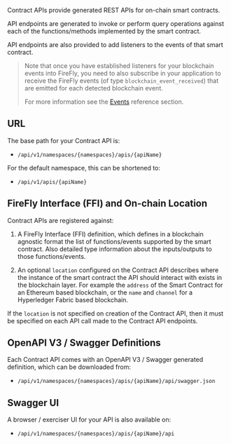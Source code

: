 Contract APIs provide generated REST APIs for on-chain smart contracts.

API endpoints are generated to invoke or perform query operations against
each of the functions/methods implemented by the smart contract.

API endpoints are also provided to add listeners to the events of that
smart contract.

> Note that once you have established listeners for your blockchain events
> into FireFly, you need to also subscribe in your application to receive
> the FireFly events (of type `blockchain_event_received`) that are emitted
> for each detected blockchain event.
>
> For more information see the [Events](../events) reference section.

## URL

The base path for your Contract API is:

- `/api/v1/namespaces/{namespaces}/apis/{apiName}`

For the default namespace, this can be shortened to:

- `/api/v1/apis/{apiName}`

## FireFly Interface (FFI) and On-chain Location

Contract APIs are registered against:

1) A FireFly Interface (FFI) definition, which defines in a blockchain agnostic
   format the list of functions/events supported by the smart contract. Also 
   detailed type information about the inputs/outputs to those functions/events.

2) An optional `location` configured on the Contract API describes where the
   instance of the smart contract the API should interact with exists in the blockchain layer.
   For example the `address` of the Smart Contract for an Ethereum based blockchain,
   or the `name` and `channel` for a Hyperledger Fabric based blockchain.

If the `location` is not specified on creation of the Contract API, then it must be
specified on each API call made to the Contract API endpoints.

## OpenAPI V3 / Swagger Definitions

Each Contract API comes with an OpenAPI V3 / Swagger generated definition, which can
be downloaded from:

- `/api/v1/namespaces/{namespaces}/apis/{apiName}/api/swagger.json`

## Swagger UI

A browser / exerciser UI for your API is also available on:

- `/api/v1/namespaces/{namespaces}/apis/{apiName}/api`
